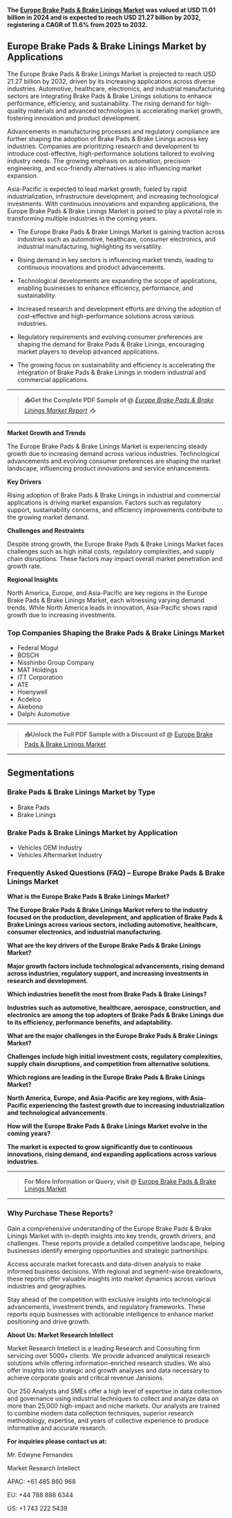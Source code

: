 <p><strong>The <a href="https://www.marketresearchintellect.com/download-sample/?rid=907245&amp;utm_source=Pulse-April-Europe&amp;utm_medium=852">Europe Brake Pads & Brake Linings Market</a> was valued at USD 11.01 billion in 2024 and is expected to reach USD 21.27 billion by 2032, registering a CAGR of 11.6% from 2025 to 2032.</strong></p><h2>Europe Brake Pads & Brake Linings Market by Applications&nbsp;</h2><p><p>The Europe Brake Pads & Brake Linings Market is projected to reach USD 21.27 billion by 2032, driven by its increasing applications across diverse industries. Automotive, healthcare, electronics, and industrial manufacturing sectors are integrating Brake Pads & Brake Linings solutions to enhance performance, efficiency, and sustainability. The rising demand for high-quality materials and advanced technologies is accelerating market growth, fostering innovation and product development.</p><p>Advancements in manufacturing processes and regulatory compliance are further shaping the adoption of Brake Pads & Brake Linings across key industries. Companies are prioritizing research and development to introduce cost-effective, high-performance solutions tailored to evolving industry needs. The growing emphasis on automation, precision engineering, and eco-friendly alternatives is also influencing market expansion.</p><p>Asia-Pacific is expected to lead market growth, fueled by rapid industrialization, infrastructure development, and increasing technological investments. With continuous innovations and expanding applications, the Europe Brake Pads & Brake Linings Market is poised to play a pivotal role in transforming multiple industries in the coming years.</p></p><ul><li><p>The Europe Brake Pads & Brake Linings Market is gaining traction across industries such as automotive, healthcare, consumer electronics, and industrial manufacturing, highlighting its versatility.</p></li><li><p>Rising demand in key sectors is influencing market trends, leading to continuous innovations and product advancements.</p></li><li><p>Technological developments are expanding the scope of applications, enabling businesses to enhance efficiency, performance, and sustainability.</p></li><li><p>Increased research and development efforts are driving the adoption of cost-effective and high-performance solutions across various industries.</p></li><li><p>Regulatory requirements and evolving consumer preferences are shaping the demand for Brake Pads & Brake Linings, encouraging market players to develop advanced applications.</p></li><li><p>The growing focus on sustainability and efficiency is accelerating the integration of Brake Pads & Brake Linings in modern industrial and commercial applications.</p></li></ul><hr /><blockquote><p><strong><span class="font-[700]">📥Get the Complete PDF Sample of @ </span></strong><em><span class="font-[700]"><a href="https://www.marketresearchintellect.com/download-sample/?rid=907245&amp;utm_source=Pulse-April-Europe&amp;utm_medium=852" target="_blank" data-tracking-control-name="article-ssr-frontend-pulse_little-text-block" data-tracking-will-navigate="" data-test-link="">Europe Brake Pads & Brake Linings Market Report</a>&nbsp;📥</span></em></p></blockquote><hr /><p class="" data-start="77" data-end="360"><strong data-start="77" data-end="105">Market Growth and Trends</strong></p><p class="" data-start="77" data-end="360">The Europe Brake Pads & Brake Linings Market is experiencing steady growth due to increasing demand across various industries. Technological advancements and evolving consumer preferences are shaping the market landscape, influencing product innovations and service enhancements.</p><p class="" data-start="362" data-end="606"><strong data-start="362" data-end="377">Key Drivers</strong></p><p class="" data-start="362" data-end="606">Rising adoption of Brake Pads & Brake Linings in industrial and commercial applications is driving market expansion. Factors such as regulatory support, sustainability concerns, and efficiency improvements contribute to the growing market demand.</p><p class="" data-start="608" data-end="849"><strong data-start="608" data-end="637">Challenges and Restraints</strong></p><p class="" data-start="608" data-end="849">Despite strong growth, the Europe Brake Pads & Brake Linings Market faces challenges such as high initial costs, regulatory complexities, and supply chain disruptions. These factors may impact overall market penetration and growth rate.</p><p class="" data-start="851" data-end="1095"><strong data-start="851" data-end="872">Regional Insights</strong></p><p class="" data-start="851" data-end="1095">North America, Europe, and Asia-Pacific are key regions in the Europe Brake Pads & Brake Linings Market, each witnessing varying demand trends. While North America leads in innovation, Asia-Pacific shows rapid growth due to increasing investments.</p><p><h3>Top Companies Shaping the Brake Pads & Brake Linings Market </h3><ul><li>Federal Mogul</li><li>BOSCH</li><li>Nisshinbo Group Company</li><li>MAT Holdings</li><li>ITT Corporation</li><li>ATE</li><li>Hoenywell</li><li>Acdelco</li><li>Akebono</li><li>Delphi Automotive</li></ul></p><hr /><blockquote><p><strong>📥Unlock the Full PDF Sample with a Discount of @</strong> <a href="https://www.marketresearchintellect.com/ask-for-discount/?rid=907245&amp;utm_source=Pulse-April-Europe&amp;utm_medium=852">Europe Brake Pads & Brake Linings Market</a></p></blockquote><hr /><p><h2>Segmentations</h2><h3>Brake Pads & Brake Linings Market by Type</h3><ul><li>Brake Pads</li><li>Brake Linings</li></ul><h3>Brake Pads & Brake Linings Market by Application</h3><ul><li>Vehicles OEM Industry</li><li>Vehicles Aftermarket Industry</li></ul></p><h3><strong>Frequently Asked Questions (FAQ) &ndash; Europe Brake Pads & Brake Linings Market</strong></h3><p><strong>What is the Europe Brake Pads & Brake Linings Market?</strong></p><p><strong>The Europe Brake Pads & Brake Linings Market refers to the industry focused on the production, development, and application of Brake Pads & Brake Linings across various sectors, including automotive, healthcare, consumer electronics, and industrial manufacturing.</strong></p><p><strong>What are the key drivers of the Europe Brake Pads & Brake Linings Market?</strong></p><p><strong>Major growth factors include technological advancements, rising demand across industries, regulatory support, and increasing investments in research and development.</strong></p><p><strong>Which industries benefit the most from Brake Pads & Brake Linings?</strong></p><p><strong>Industries such as automotive, healthcare, aerospace, construction, and electronics are among the top adopters of Brake Pads & Brake Linings due to its efficiency, performance benefits, and adaptability.</strong></p><p><strong>What are the major challenges in the Europe Brake Pads & Brake Linings Market?</strong></p><p><strong>Challenges include high initial investment costs, regulatory complexities, supply chain disruptions, and competition from alternative solutions.</strong></p><p><strong>Which regions are leading in the Europe Brake Pads & Brake Linings Market?</strong></p><p><strong>North America, Europe, and Asia-Pacific are key regions, with Asia-Pacific experiencing the fastest growth due to increasing industrialization and technological advancements.</strong></p><p><strong>How will the Europe Brake Pads & Brake Linings Market evolve in the coming years?</strong></p><p><strong>The market is expected to grow significantly due to continuous innovations, rising demand, and expanding applications across various industries.</strong></p><hr /><blockquote><p><span class="font-[700]"><strong>For More Information or Query, visit&nbsp;@</strong>&nbsp;</span><span class="font-[700]"><a href="https://www.marketresearchintellect.com/product/global-brake-pads-brake-linings-market/?utm_source=Linkedin&utm_medium=852" target="_blank" data-tracking-control-name="article-ssr-frontend-pulse_little-text-block" data-tracking-will-navigate="" data-test-link="">Europe Brake Pads & Brake Linings Market</a></span></p></blockquote><hr /><h3><strong data-start="0" data-end="31">Why Purchase These Reports?</strong></h3><p class="" data-start="35" data-end="297">Gain a comprehensive understanding of the Europe Brake Pads & Brake Linings Market with in-depth insights into key trends, growth drivers, and challenges. These reports provide a detailed competitive landscape, helping businesses identify emerging opportunities and strategic partnerships.</p><p class="" data-start="299" data-end="540">Access accurate market forecasts and data-driven analysis to make informed business decisions. With regional and segment-wise breakdowns, these reports offer valuable insights into market dynamics across various industries and geographies.</p><p class="" data-start="542" data-end="784">Stay ahead of the competition with exclusive insights into technological advancements, investment trends, and regulatory frameworks. These reports equip businesses with actionable intelligence to enhance market positioning and drive growth.</p><p><strong><span class="font-[700]">About Us: Market Research Intellect</span></strong></p><p><span class="">Market Research Intellect is a leading Research and Consulting firm servicing over 5000+ clients. We provide advanced analytical research solutions while offering information-enriched research studies.&nbsp;</span>We also offer insights into strategic and growth analyses and data necessary to achieve corporate goals and critical revenue Janisions.</p><p><span class="">Our 250 Analysts and SMEs offer a high level of expertise in data collection and governance using industrial techniques to collect and analyze data on more than 25,000 high-impact and niche markets. Our analysts are trained to combine modern data collection techniques, superior research methodology, expertise, and years of collective experience to produce informative and accurate research.</span></p><p><strong>For inquiries please contact us at:</strong></p><p>Mr. Edwyne Fernandes</p><p>Market Research Intellect</p><p>APAC: +61 485 860 968</p><p>EU: +44 788 886 6344</p><p>US: +1 743 222 5439</p>